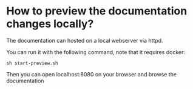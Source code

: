 # How to preview the documentation changes locally?

The documentation can hosted on a local webserver via httpd.

You can run it with the following command, note that it requires docker:

```shell
sh start-preview.sh
```

Then you can open localhost:8080 on your browser and browse the documentation
